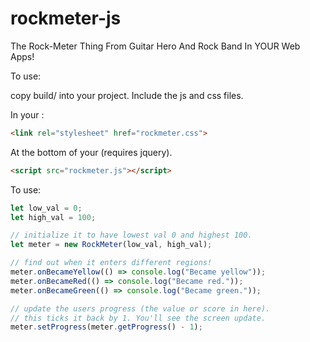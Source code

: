 # rockmeter-js
The Rock-Meter Thing From Guitar Hero And Rock Band In YOUR Web Apps!

To use:

copy build/ into your project. Include the js and css files.

In your <head>:
```html
<link rel="stylesheet" href="rockmeter.css">
```

At the bottom of your <body> (requires jquery).
```html
<script src="rockmeter.js"></script>
```

To use:

```js
let low_val = 0;
let high_val = 100;

// initialize it to have lowest val 0 and highest 100.
let meter = new RockMeter(low_val, high_val);

// find out when it enters different regions!
meter.onBecameYellow(() => console.log("Became yellow"));
meter.onBecameRed(() => console.log("Became red."));
meter.onBecameGreen(() => console.log("Became green."));

// update the users progress (the value or score in here).
// this ticks it back by 1. You'll see the screen update.
meter.setProgress(meter.getProgress() - 1);
```
